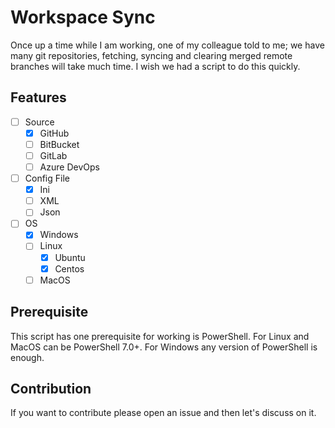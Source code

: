 # Workspace Sync

Once up a time while I am working, one of my colleague told to me; we have many git repositories, fetching, syncing and clearing merged remote branches will take much time. I wish we had a script to do this quickly.

## Features

- [ ] Source
  - [x] GitHub
  - [ ] BitBucket
  - [ ] GitLab
  - [ ] Azure DevOps
- [ ] Config File
  - [x] Ini
  - [ ] XML
  - [ ] Json
- [ ] OS
  - [x] Windows
  - [ ] Linux
    - [x] Ubuntu
    - [x] Centos
  - [ ] MacOS

## Prerequisite

This script has one prerequisite for working is PowerShell. For Linux and MacOS can be PowerShell 7.0+. For Windows any version of PowerShell is enough.

## Contribution

If you want to contribute please open an issue and then let's discuss on it.
